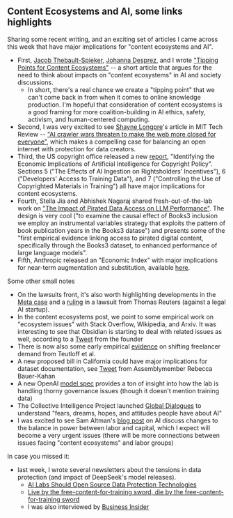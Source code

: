 ## Content Ecosystems and AI, some links highlights

Sharing some recent writing, and an exciting set of articles I came across this week
that have major implications for "content ecosystems and AI".

- First, [Jacob Thebault-Spieker](https://www.linkedin.com/in/jacob-thebault-spieker-65574b112/), [Johanna Desprez](https://www.linkedin.com/in/johanna-desprez-032139125/), and I wrote ["Tipping Points for Content Ecosystems"](https://dataleverage.substack.com/p/tipping-points-for-content-ecosystems) -- a short article that argues for the need to think about impacts on "content ecosystems" in AI and society discussions.
  - In short, there's a real chance we create a "tipping point" that we can't come back in from when it comes to online knowledge production. I'm hopeful that consideration of content ecosystems is a good framing for more coalition-building in AI ethics, safety, activism, and human-centered computing. 
- Second, I was very excited to see [Shayne Longpre](https://www.shaynelongpre.com/)'s article in MIT Tech Review -- ["AI crawler wars threaten to make the web more closed for everyone"](https://www.technologyreview.com/2025/02/11/1111518/ai-crawler-wars-closed-web/), which makes a compelling case for balancing an open internet with protection for data creators.
- Third, the US copyright office released a new [report](https://www.copyright.gov/economic-research/economic-implications-of-ai/), "Identifying the Economic Implications of Artificial Intelligence for Copyright Policy". Sections 5 ("The Effects of AI Ingestion on Rightsholders’ Incentives"), 6 ("Developers’ Access to Training Data"), and 7 ("Controlling the Use of Copyrighted Materials in Training") all have major implications for content ecosystems.
- Fourth, Stella Jia and Abhishek Nagaraj shared fresh-out-of-the-lab work on ["The Impact of Pirated Data Access on LLM Performance"](https://conference.nber.org/conf_papers/f213210.pdf). The design is very cool ("to examine the causal effect of Books3 inclusion we employ an instrumental variables strategy that exploits the pattern of book publication years in the Books3 datase") and presents some of the "first empirical evidence linking access to pirated digital content, specifically
through the Books3 dataset, to enhanced performance of large language models".
- Fifth, Anthropic released an "Economic Index" with major implications for near-term augmentation and substitution, available [here](https://www.anthropic.com/news/the-anthropic-economic-index).

Some other small notes
- On the lawsuits front, it's also worth highlighting developments in the [Meta case](https://chatgptiseatingtheworld.substack.com/p/judge-chhabria-is-reviewing-metas) and a [ruling](https://www.theverge.com/news/610721/thomson-reuters-ross-intelligence-ai-copyright-infringement) in a lawsuit from Thomas Reuters (against a legal AI startup).
- In the content ecosystems post, we point to some empirical work on "ecosystem issues" with Stack Overflow, Wikipedia, and Arxiv. It was interesting to see that Obsidian is starting to deal with related issues as well, according to a [Tweet](https://x.com/kepano/status/1889362224965366214) from the founder
- There is now also some early empirical [evidence](https://www.sciencedirect.com/science/article/pii/S0167268124004591) on shifting freelancer demand from Teutloff et al.
- A new proposed bill in California could have major implications for dataset documentation, see [Tweet](https://x.com/bauerkahan/status/1887661766240514334) from Assemblymember Rebecca Bauer-Kahan
- A new OpenAI [model spec](https://openai.com/index/sharing-the-latest-model-spec/) provides a ton of insight into how the lab is handling thorny governance issues (though it doesn't mention training data)
- The Collective Intelligence Project launched [Global Dialogues](https://globaldialogues.ai/) to understand "fears, dreams, hopes, and attitudes people have about AI"
- I was excited to see Sam Altman's [blog post](https://blog.samaltman.com/three-observations) on AI discuss changes to the balance in power between labor and capital, which I expect will become a very urgent issues (there will be more connections between issues facing "content ecosystems" and labor groups)


In case you missed it:
- last week, I wrote several newsletters about the tensions in data protection (and impact of DeepSeek's model releases). 
  - [AI Labs Should Open Source Data Protection Technologies](https://dataleverage.substack.com/p/ai-labs-could-open-source-data-protection) 
  - [Live by the free-content-for-training sword, die by the free-content-for-training sword](https://dataleverage.substack.com/p/live-by-the-free-content-for-training)
  - I was also interviewed by [Business Insider](https://www.businessinsider.com/openai-deepseek-ai-model-distillation-training-data-copyright-karma-2025-1)
